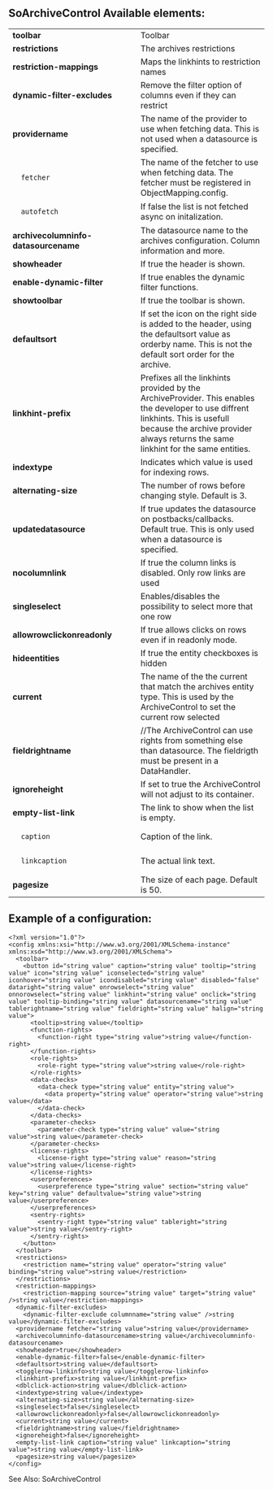 <properties date="2016-06-24"
/>

SoArchiveControl
Available elements:
-------------------

<table>
<colgroup>
<col width="50%" />
<col width="50%" />
</colgroup>
<tbody>
<tr class="odd">
<td><strong>toolbar</strong></td>
<td>Toolbar</td>
</tr>
<tr class="even">
<td><strong>restrictions</strong></td>
<td>The archives restrictions</td>
</tr>
<tr class="odd">
<td><strong>restriction-mappings</strong></td>
<td>Maps the linkhints to restriction names</td>
</tr>
<tr class="even">
<td><strong>dynamic-filter-excludes</strong></td>
<td>Remove the filter option of columns even if they can restrict</td>
</tr>
<tr class="odd">
<td><strong>providername</strong></td>
<td>The name of the provider to use when fetching data. This is not used when a datasource is specified.</td>
</tr>
<tr class="even">
<td><pre><code>  fetcher</code></pre></td>
<td>The name of the fetcher to use when fetching data. The fetcher must be registered in ObjectMapping.config.</td>
</tr>
<tr class="odd">
<td><pre><code>  autofetch</code></pre></td>
<td>If false the list is not fetched async on initalization.</td>
</tr>
<tr class="even">
<td><strong>archivecolumninfo-datasourcename</strong></td>
<td>The datasource name to the archives configuration. Column information and more.</td>
</tr>
<tr class="odd">
<td><strong>showheader</strong></td>
<td>If true the header is shown.</td>
</tr>
<tr class="even">
<td><strong>enable-dynamic-filter</strong></td>
<td>If true enables the dynamic filter functions.</td>
</tr>
<tr class="odd">
<td><strong>showtoolbar</strong></td>
<td>If true the toolbar is shown.</td>
</tr>
<tr class="even">
<td><strong>defaultsort</strong></td>
<td>If set the icon on the right side is added to the header, using the defaultsort value as orderby name. This is not the default sort order for the archive.</td>
</tr>
<tr class="odd">
<td><strong>linkhint-prefix</strong></td>
<td>Prefixes all the linkhints provided by the ArchiveProvider. This enables the developer to use diffrent linkhints. This is usefull because the archive provider always returns the same linkhint for the same entities.</td>
</tr>
<tr class="even">
<td><strong>indextype</strong></td>
<td>Indicates which value is used for indexing rows.</td>
</tr>
<tr class="odd">
<td><strong>alternating-size</strong></td>
<td>The number of rows before changing style. Default is 3.</td>
</tr>
<tr class="even">
<td><strong>updatedatasource</strong></td>
<td>If true updates the datasource on postbacks/callbacks. Default true. This is only used when a datasource is specified.</td>
</tr>
<tr class="odd">
<td><strong>nocolumnlink</strong></td>
<td>If true the column links is disabled. Only row links are used</td>
</tr>
<tr class="even">
<td><strong>singleselect</strong></td>
<td>Enables/disables the possibility to select more that one row</td>
</tr>
<tr class="odd">
<td><strong>allowrowclickonreadonly</strong></td>
<td>If true allows clicks on rows even if in readonly mode.</td>
</tr>
<tr class="even">
<td><strong>hideentities</strong></td>
<td>If true the entity checkboxes is hidden</td>
</tr>
<tr class="odd">
<td><strong>current</strong></td>
<td>The name of the the current that match the archives entity type. This is used by the ArchiveControl to set the current row selected</td>
</tr>
<tr class="even">
<td><strong>fieldrightname</strong></td>
<td>//The ArchiveControl can use rights from something else than datasource. The fieldrigth must be present in a DataHandler.</td>
</tr>
<tr class="odd">
<td><strong>ignoreheight</strong></td>
<td>If set to true the ArchiveControl will not adjust to its container.</td>
</tr>
<tr class="even">
<td><strong>empty-list-link</strong></td>
<td>The link to show when the list is empty.</td>
</tr>
<tr class="odd">
<td><pre><code>  caption</code></pre></td>
<td>Caption of the link.</td>
</tr>
<tr class="even">
<td><pre><code>  linkcaption</code></pre></td>
<td>The actual link text.</td>
</tr>
<tr class="odd">
<td><strong>pagesize</strong></td>
<td>The size of each page. Default is 50.</td>
</tr>
</tbody>
</table>

Example of a configuration:
---------------------------

```
<?xml version="1.0"?>
<config xmlns:xsi="http://www.w3.org/2001/XMLSchema-instance" xmlns:xsd="http://www.w3.org/2001/XMLSchema">
  <toolbar>
    <button id="string value" caption="string value" tooltip="string value" icon="string value" iconselected="string value" iconhover="string value" icondisabled="string value" disabled="false" dataright="string value" onrowselect="string value" onnorowselect="string value" linkhint="string value" onclick="string value" tooltip-binding="string value" datasourcename="string value" tablerightname="string value" fieldright="string value" halign="string value">
      <tooltip>string value</tooltip>
      <function-rights>
        <function-right type="string value">string value</function-right>
      </function-rights>
      <role-rights>
        <role-right type="string value">string value</role-right>
      </role-rights>
      <data-checks>
        <data-check type="string value" entity="string value">
          <data property="string value" operator="string value">string value</data>
        </data-check>
      </data-checks>
      <parameter-checks>
        <parameter-check type="string value" value="string value">string value</parameter-check>
      </parameter-checks>
      <license-rights>
        <license-right type="string value" reason="string value">string value</license-right>
      </license-rights>
      <userpreferences>
        <userpreference type="string value" section="string value" key="string value" defaultvalue="string value">string value</userpreference>
      </userpreferences>
      <sentry-rights>
        <sentry-right type="string value" tableright="string value">string value</sentry-right>
      </sentry-rights>
    </button>
  </toolbar>
  <restrictions>
    <restriction name="string value" operator="string value" binding="string value">string value</restriction>
  </restrictions>
  <restriction-mappings>
    <restriction-mapping source="string value" target="string value" />string value</restriction-mappings>
  <dynamic-filter-excludes>
    <dynamic-filter-exclude columnname="string value" />string value</dynamic-filter-excludes>
  <providername fetcher="string value">string value</providername>
  <archivecolumninfo-datasourcename>string value</archivecolumninfo-datasourcename>
  <showheader>true</showheader>
  <enable-dynamic-filter>false</enable-dynamic-filter>
  <defaultsort>string value</defaultsort>
  <togglerow-linkinfo>string value</togglerow-linkinfo>
  <linkhint-prefix>string value</linkhint-prefix>
  <dblclick-action>string value</dblclick-action>
  <indextype>string value</indextype>
  <alternating-size>string value</alternating-size>
  <singleselect>false</singleselect>
  <allowrowclickonreadonly>false</allowrowclickonreadonly>
  <current>string value</current>
  <fieldrightname>string value</fieldrightname>
  <ignoreheight>false</ignoreheight>
  <empty-list-link caption="string value" linkcaption="string value">string value</empty-list-link>
  <pagesize>string value</pagesize>
</config>
```

See Also: SoArchiveControl
